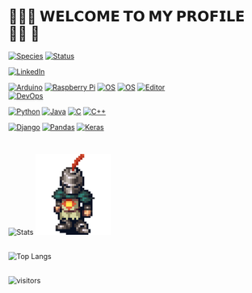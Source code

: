 # :8ball::man_technologist: 𝗪𝗘𝗟𝗖𝗢𝗠𝗘 𝗧𝗢 𝗠𝗬 𝗣𝗥𝗢𝗙𝗜𝗟𝗘  :man_technologist: :8ball:

[![Species](https://img.shields.io/badge/Species-Homo_sapiens-success?style=flat-square&logo=mailchimp&logoColor=white)](https://en.wikipedia.org/wiki/Homo_sapiens)
[![Status](https://img.shields.io/badge/Status-Stable-success?style=flat-square&logo=gravatar&logoColor=white)](https://en.wikipedia.org/wiki/Life)

[![LinkedIn](https://img.shields.io/badge/LinkedIn-IgorBrinker-informational?style=flat-square&logo=linkedin&logoColor=white)](https://www.linkedin.com/in/igorbrinker/)

[![Arduino](https://img.shields.io/badge/Arduino-blue?style=flat-square&logo=aRDUINO&logoColor=white)](https://www.arduino.cc/)
[![Raspberry Pi](https://camo.githubusercontent.com/17b6032a55bb14ed30116823fa500b769a8f4a2f114cebe916284b681f3602ba/68747470733a2f2f696d672e736869656c64732e696f2f62616467652f2d52617370626572727925323050692d4335314134413f7374796c653d666c61742d737175617265266c6f676f3d5261737062657272792d5069)](https://www.raspberrypi.org/)
[![OS](https://img.shields.io/badge/OS-Windows-informational?style=flat-square&logo=Windows&logoColor=white)](https://en.wikipedia.org/wiki/Microsoft_Windows)
[![OS](https://img.shields.io/badge/OS-Linux-informational?style=flat-square&logo=linux&logoColor=white)](https://en.wikipedia.org/wiki/Linux)
[![Editor](https://img.shields.io/badge/Editor-VSCode-blue?style=flat-square&logo=visual-studio-code&logoColor=white)](https://code.visualstudio.com/)                 
[![DevOps](https://img.shields.io/badge/DevOps-Azure-blue?style=flat-square&logo=windows&Color=white)](https://azure.microsoft.com/pt-br/services/devops/)

[![Python](https://img.shields.io/badge/Language-Python-teal?style=flat-square&logo=python&logoColor=white)](https://www.python.org/)
[![Java](https://img.shields.io/badge/Language-Java-orange?style=flat-square&logo=java&logoColor=white)](https://www.java.com/pt-BR/)
[![C](https://img.shields.io/badge/Language-C-blue?style=flat-square&logo=C&logoColor=white)](https://en.wikipedia.org/wiki/C_(programming_language))
[![C++](https://img.shields.io/badge/Language-C++-blue?style=flat-square&logo=C&logoColor=white)](https://en.wikipedia.org/wiki/C_(programming_language))

[![Django](https://img.shields.io/badge/Framework-Django-green?style=flat-square&logo=Django&logoColor=white)](https://www.djangoproject.com/)
[![Pandas](https://img.shields.io/badge/Framework-Pandas-purple?style=flat-square&logo=Pandas&logoColor=white)](https://pandas.pydata.org/)
[![Keras](https://img.shields.io/badge/Framework-Keras-red?style=flat-square&logo=Keras&logoColor=white)](https://keras.io/)

</br>

![Stats](https://github-readme-stats.vercel.app/api?username=igorbrinker&theme=react&show_icons=true) <img border="0" alt="solaire" src="https://github.com/igorbrinker/igorbrinker/blob/main/solaire.gif" width="150" height="160">
</br></br>

![Top Langs](https://github-readme-stats.vercel.app/api/top-langs/?username=igorbrinker&layout=compact&theme=react&show_icons=true)
</br></br>

![visitors](https://visitor-badge.glitch.me/badge?page_id=igorbrinker)


